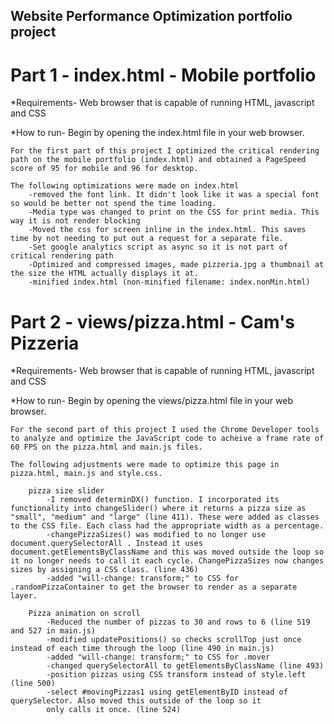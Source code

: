 ## Website Performance Optimization portfolio project

Part 1 - index.html - Mobile portfolio
======================================
*Requirements- Web browser that is capable of running HTML, javascript and CSS

*How to run- Begin by opening the index.html file in your web browser.

	For the first part of this project I optimized the critical rendering path on the mobile portfolio (index.html) and obtained a PageSpeed score of 95 for mobile and 96 for desktop. 

	The following optimizations were made on index.html
		-removed the font link. It didn't look like it was a special font so would be better not spend the time loading.
		-Media type was changed to print on the CSS for print media. This way it is not render blocking
		-Moved the css for screen inline in the index.html. This saves time by not needing to put out a request for a separate file.
		-Set google analytics script as async so it is not part of critical rendering path
		-Optimized and compressed images, made pizzeria.jpg a thumbnail at the size the HTML actually displays it at.
		-minified index.html (non-minified filename: index.nonMin.html)


Part 2 - views/pizza.html - Cam's Pizzeria
==========================================
*Requirements- Web browser that is capable of running HTML, javascript and CSS

*How to run- Begin by opening the views/pizza.html file in your web browser.

	For the second part of this project I used the Chrome Developer tools to analyze and optimize the JavaScript code to acheive a frame rate of 60 FPS on the pizza.html and main.js files.

	The following adjustments were made to optimize this page in pizza.html, main.js and style.css.

		pizza size slider 
			-I removed determinDX() function. I incorporated its functionality into changeSlider() where it returns a pizza size as "small", "medium" and "large" (line 411). These were added as classes to the CSS file. Each class had the appropriate width as a percentage.
			-changePizzaSizes() was modified to no longer use document.querySelectorAll . Instead it uses document.getElementsByClassName and this was moved outside the loop so it no longer needs to call it each cycle. ChangePizzaSizes now changes sizes by assigning a CSS class. (line 436)
			-added "will-change: transform;" to CSS for .randomPizzaContainer to get the browser to render as a separate layer.

		Pizza animation on scroll 
			-Reduced the number of pizzas to 30 and rows to 6 (line 519 and 527 in main.js)
			-modified updatePositions() so checks scrollTop just once instead of each time through the loop (line 490 in main.js)
			-added "will-change: transform;" to CSS for .mover
			-changed querySelectorAll to getElementsByClassName (line 493)
			-position pizzas using CSS transform instead of style.left (line 500)
			-select #movingPizzas1 using getElementByID instead of querySelector. Also moved this outside of the loop so it 
			only calls it once. (line 524)

